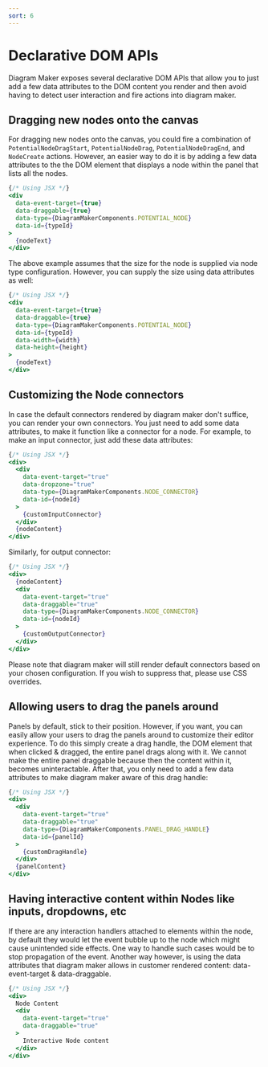 ```yaml
---
sort: 6
---
```


# Declarative DOM APIs
Diagram Maker exposes several declarative DOM APIs that allow you to just add a few data attributes to the DOM content you render and then avoid having to detect user interaction and fire actions into diagram maker.

## Dragging new nodes onto the canvas
For dragging new nodes onto the canvas, you could fire a combination of `PotentialNodeDragStart`, `PotentialNodeDrag`, `PotentialNodeDragEnd`, and `NodeCreate` actions. However, an easier way to do it is by adding a few data attributes to the the DOM element that displays a node within the panel that lists all the nodes.
```jsx
{/* Using JSX */}
<div
  data-event-target={true}
  data-draggable={true}
  data-type={DiagramMakerComponents.POTENTIAL_NODE}
  data-id={typeId}
>
  {nodeText}
</div>
```

The above example assumes that the size for the node is supplied via node type configuration. However, you can supply the size using data attributes as well:
```jsx
{/* Using JSX */}
<div
  data-event-target={true}
  data-draggable={true}
  data-type={DiagramMakerComponents.POTENTIAL_NODE}
  data-id={typeId}
  data-width={width}
  data-height={height}
>
  {nodeText}
</div>
```

## Customizing the Node connectors
In case the default connectors rendered by diagram maker don't suffice, you can render your own connectors. You just need to add some data attributes, to make it function like a connector for a node. For example, to make an input connector, just add these data attributes:
```jsx
{/* Using JSX */}
<div>
  <div
    data-event-target="true"
    data-dropzone="true"
    data-type={DiagramMakerComponents.NODE_CONNECTOR}
    data-id={nodeId}
  >
    {customInputConnector}
  </div>
  {nodeContent}
</div>
```

Similarly, for output connector:
```jsx
{/* Using JSX */}
<div>
  {nodeContent}
  <div
    data-event-target="true"
    data-draggable="true"
    data-type={DiagramMakerComponents.NODE_CONNECTOR}
    data-id={nodeId}
  >
    {customOutputConnector}
  </div>
</div>
```
Please note that diagram maker will still render default connectors based on your chosen configuration. If you wish to suppress that, please use CSS overrides.

## Allowing users to drag the panels around
Panels by default, stick to their position. However, if you want, you can easily allow your users to drag the panels around to customize their editor experience. To do this simply create a drag handle, the DOM element that when clicked & dragged, the entire panel drags along with it. We cannot make the entire panel draggable because then the content within it, becomes uninteractable. After that, you only need to add a few data attributes to make diagram maker aware of this drag handle:
```jsx
{/* Using JSX */}
<div>
  <div
    data-event-target="true"
    data-draggable="true"
    data-type={DiagramMakerComponents.PANEL_DRAG_HANDLE}
    data-id={panelId}
  >
    {customDragHandle}
  </div>
  {panelContent}
</div>
```

## Having interactive content within Nodes like inputs, dropdowns, etc
If there are any interaction handlers attached to elements within the node, by default they would let the event bubble up to the node which might cause unintended side effects. One way to handle such cases would be to stop propagation of the event. Another way however, is using the data attributes that diagram maker allows in customer rendered content: data-event-target & data-draggable.
```jsx
{/* Using JSX */}
<div>
  Node Content
  <div
    data-event-target="true"
    data-draggable="true"
  >
    Interactive Node content
  </div>
</div>
```
